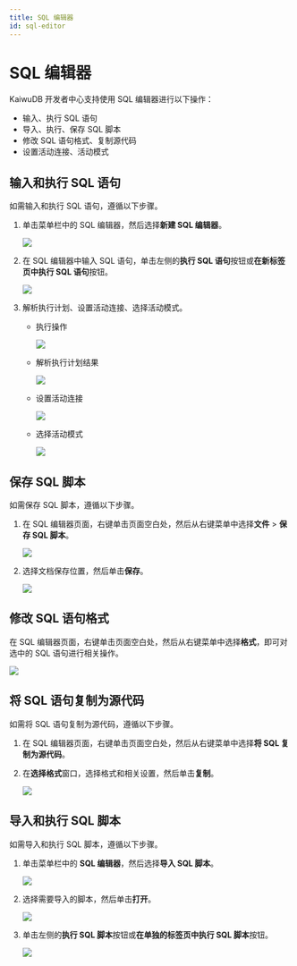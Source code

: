 ```yaml
---
title: SQL 编辑器
id: sql-editor
---
```


# SQL 编辑器

KaiwuDB 开发者中心支持使用 SQL 编辑器进行以下操作：

- 输入、执行 SQL 语句
- 导入、执行、保存 SQL 脚本
- 修改 SQL 语句格式、复制源代码
- 设置活动连接、活动模式

## 输入和执行 SQL 语句

如需输入和执行 SQL 语句，遵循以下步骤。

1. 单击菜单栏中的 SQL 编辑器，然后选择**新建 SQL 编辑器**。

    ![](../static/kdc/HyBBbkcrGo6YqMxLUXOcgOSjnBg.png)

2. 在 SQL 编辑器中输入 SQL 语句，单击左侧的**执行 SQL 语句**按钮或**在新标签页中执行 SQL 语句**按钮。

    ![](../static/kdc/Tst6bufaoozYyFxzaYKcDkzYnQg.png)

3. 解析执行计划、设置活动连接、选择活动模式。

    - 执行操作

        ![](../static/kdc/OzZ9biIRfo1zpAxxKTuczo12nMH.png)

    - 解析执行计划结果

        ![](../static/kdc/sql-editor-parse-result.png)

    - 设置活动连接

        ![](../static/kdc/XZGobHjSColocsxnjzycCUcJnGe.png)

    - 选择活动模式

        ![](../static/kdc/WGDEbmLOVoZ1JIxuDSrcfPl1nfe.png)

## 保存 SQL 脚本

如需保存 SQL 脚本，遵循以下步骤。

1. 在 SQL 编辑器页面，右键单击页面空白处，然后从右键菜单中选择**文件** > **保存 SQL 脚本**。

    ![](../static/kdc/AzeHblnImowKkHxGXx1cSptRnHe.png)

2. 选择文档保存位置，然后单击**保存**。

    ![](../static/kdc/MmRcbnQ0WoRZmrxMDkWcnA8xnqf.png)

## 修改 SQL 语句格式

在 SQL 编辑器页面，右键单击页面空白处，然后从右键菜单中选择**格式**，即可对选中的 SQL 语句进行相关操作。

![](../static/kdc/VrpjbWihAo11klx2awscsgLynib.png)

## 将 SQL 语句复制为源代码

如需将 SQL 语句复制为源代码，遵循以下步骤。

1. 在 SQL 编辑器页面，右键单击页面空白处，然后从右键菜单中选择**将 SQL 复制为源代码**。
2. 在**选择格式**窗口，选择格式和相关设置，然后单击**复制**。

    ![](../static/kdc/TvP8bIbezo9yXSxKoNGcj4KDnDf.png)

## 导入和执行 SQL 脚本

如需导入和执行 SQL 脚本，遵循以下步骤。

1. 单击菜单栏中的 **SQL 编辑器**，然后选择**导入 SQL 脚本**。

    ![](../static/kdc/VOSxb8GX6oBsQIx0BIGcdBaNnVd.png)

2. 选择需要导入的脚本，然后单击**打开**。

    ![](../static/kdc/XuGkb4kLbovKJxxMWJkcffLfnTe.png)

3. 单击左侧的**执行 SQL 脚本**按钮或**在单独的标签页中执行 SQL 脚本**按钮。

    ![](../static/kdc/XnPhb4stuoJd0yxXNugcFn4knRe.png)